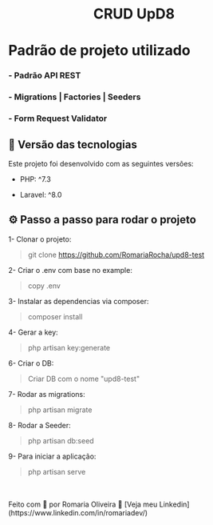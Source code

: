 <h1 align="center"> CRUD UpD8 </h1>

# Padrão de projeto utilizado

### - Padrão API REST



### - Migrations | Factories | Seeders

### - Form Request Validator



## 🚀 Versão das tecnologias

Este projeto foi desenvolvido com as seguintes versões:


- PHP: ^7.3

- Laravel: ^8.0



## ⚙ Passo a passo para rodar o projeto

1- Clonar o projeto:
> git clone https://github.com/RomariaRocha/upd8-test

2- Criar o .env com base no example:
> copy .env

3- Instalar as dependencias via composer:
> composer install

4- Gerar a key:
> php artisan key:generate

6- Criar o DB:
> Criar DB com o nome "upd8-test"

7- Rodar as migrations:
> php artisan migrate

8- Rodar a Seeder:
> php artisan db:seed

9- Para iniciar a aplicação:
> php artisan serve


<br>
<br>
Feito com 💜 por Romaria Oliveira 👋 [Veja meu Linkedin](https://www.linkedin.com/in/romariadev/)
<br>

